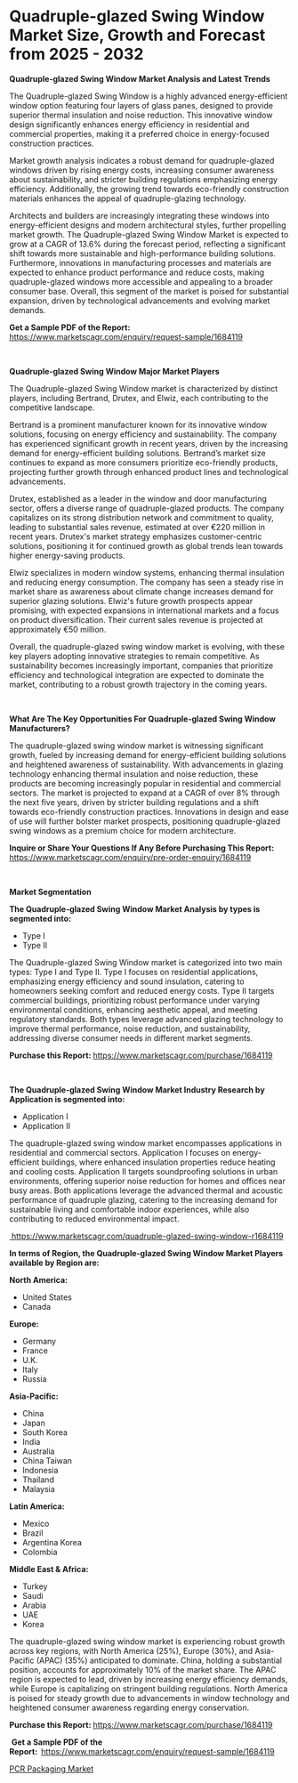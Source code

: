 <p><h1>Quadruple-glazed Swing Window Market Size, Growth and Forecast from 2025 - 2032</h1></p><p><strong>Quadruple-glazed Swing Window Market Analysis and Latest Trends</strong></p>
<p><p>The Quadruple-glazed Swing Window is a highly advanced energy-efficient window option featuring four layers of glass panes, designed to provide superior thermal insulation and noise reduction. This innovative window design significantly enhances energy efficiency in residential and commercial properties, making it a preferred choice in energy-focused construction practices.</p><p>Market growth analysis indicates a robust demand for quadruple-glazed windows driven by rising energy costs, increasing consumer awareness about sustainability, and stricter building regulations emphasizing energy efficiency. Additionally, the growing trend towards eco-friendly construction materials enhances the appeal of quadruple-glazing technology. </p><p>Architects and builders are increasingly integrating these windows into energy-efficient designs and modern architectural styles, further propelling market growth. The Quadruple-glazed Swing Window Market is expected to grow at a CAGR of 13.6% during the forecast period, reflecting a significant shift towards more sustainable and high-performance building solutions. Furthermore, innovations in manufacturing processes and materials are expected to enhance product performance and reduce costs, making quadruple-glazed windows more accessible and appealing to a broader consumer base. Overall, this segment of the market is poised for substantial expansion, driven by technological advancements and evolving market demands.</p></p>
<p><strong>Get a Sample PDF of the Report:&nbsp;</strong> <a href="https://www.marketscagr.com/enquiry/request-sample/1684119?utm_campaign=3224&utm_medium=2&utm_source=Github&utm_content=ia&utm_term=26032025&utm_id=quadruple-glazed-swing-window">https://www.marketscagr.com/enquiry/request-sample/1684119</a></p>
<p>&nbsp;</p>
<p><strong>Quadruple-glazed Swing Window Major Market Players</strong></p>
<p><p>The Quadruple-glazed Swing Window market is characterized by distinct players, including Bertrand, Drutex, and Elwiz, each contributing to the competitive landscape. </p><p>Bertrand is a prominent manufacturer known for its innovative window solutions, focusing on energy efficiency and sustainability. The company has experienced significant growth in recent years, driven by the increasing demand for energy-efficient building solutions. Bertrand’s market size continues to expand as more consumers prioritize eco-friendly products, projecting further growth through enhanced product lines and technological advancements.</p><p>Drutex, established as a leader in the window and door manufacturing sector, offers a diverse range of quadruple-glazed products. The company capitalizes on its strong distribution network and commitment to quality, leading to substantial sales revenue, estimated at over €220 million in recent years. Drutex's market strategy emphasizes customer-centric solutions, positioning it for continued growth as global trends lean towards higher energy-saving products.</p><p>Elwiz specializes in modern window systems, enhancing thermal insulation and reducing energy consumption. The company has seen a steady rise in market share as awareness about climate change increases demand for superior glazing solutions. Elwiz's future growth prospects appear promising, with expected expansions in international markets and a focus on product diversification. Their current sales revenue is projected at approximately €50 million.</p><p>Overall, the quadruple-glazed swing window market is evolving, with these key players adopting innovative strategies to remain competitive. As sustainability becomes increasingly important, companies that prioritize efficiency and technological integration are expected to dominate the market, contributing to a robust growth trajectory in the coming years.</p></p>
<p>&nbsp;</p>
<p><strong>What Are The Key Opportunities For Quadruple-glazed Swing Window Manufacturers?</strong></p>
<p><p>The quadruple-glazed swing window market is witnessing significant growth, fueled by increasing demand for energy-efficient building solutions and heightened awareness of sustainability. With advancements in glazing technology enhancing thermal insulation and noise reduction, these products are becoming increasingly popular in residential and commercial sectors. The market is projected to expand at a CAGR of over 8% through the next five years, driven by stricter building regulations and a shift towards eco-friendly construction practices. Innovations in design and ease of use will further bolster market prospects, positioning quadruple-glazed swing windows as a premium choice for modern architecture.</p></p>
<p><strong>Inquire or Share Your Questions If Any Before Purchasing This Report:</strong> <a href="https://www.marketscagr.com/enquiry/pre-order-enquiry/1684119?utm_campaign=3224&utm_medium=2&utm_source=Github&utm_content=ia&utm_term=26032025&utm_id=quadruple-glazed-swing-window">https://www.marketscagr.com/enquiry/pre-order-enquiry/1684119</a></p>
<p>&nbsp;</p>
<p><strong>Market Segmentation</strong></p>
<p><strong>The Quadruple-glazed Swing Window Market Analysis by types is segmented into:</strong></p>
<p><ul><li>Type I</li><li>Type II</li></ul></p>
<p><p>The Quadruple-glazed Swing Window market is categorized into two main types: Type I and Type II. Type I focuses on residential applications, emphasizing energy efficiency and sound insulation, catering to homeowners seeking comfort and reduced energy costs. Type II targets commercial buildings, prioritizing robust performance under varying environmental conditions, enhancing aesthetic appeal, and meeting regulatory standards. Both types leverage advanced glazing technology to improve thermal performance, noise reduction, and sustainability, addressing diverse consumer needs in different market segments.</p></p>
<p><strong>Purchase this Report:&nbsp;</strong><a href="https://www.marketscagr.com/purchase/1684119?utm_campaign=3224&utm_medium=2&utm_source=Github&utm_content=ia&utm_term=26032025&utm_id=quadruple-glazed-swing-window">https://www.marketscagr.com/purchase/1684119</a></p>
<p>&nbsp;</p>
<p><strong>The Quadruple-glazed Swing Window Market Industry Research by Application is segmented into:</strong></p>
<p><ul><li>Application I</li><li>Application II</li></ul></p>
<p><p>The quadruple-glazed swing window market encompasses applications in residential and commercial sectors. Application I focuses on energy-efficient buildings, where enhanced insulation properties reduce heating and cooling costs. Application II targets soundproofing solutions in urban environments, offering superior noise reduction for homes and offices near busy areas. Both applications leverage the advanced thermal and acoustic performance of quadruple glazing, catering to the increasing demand for sustainable living and comfortable indoor experiences, while also contributing to reduced environmental impact.</p></p>
<p><a href="https://www.marketscagr.com/quadruple-glazed-swing-window-r1684119?utm_campaign=3224&utm_medium=2&utm_source=Github&utm_content=ia&utm_term=26032025&utm_id=quadruple-glazed-swing-window">&nbsp;https://www.marketscagr.com/quadruple-glazed-swing-window-r1684119</a></p>
<p><strong>In terms of Region, the Quadruple-glazed Swing Window Market Players available by Region are:</strong></p>
<p>
    <p> <strong> North America: </strong>
        <ul>
            <li>United States</li>
            <li>Canada</li>
        </ul>
        </p> 
    <p> <strong> Europe: </strong>
        <ul>
            <li>Germany</li>
            <li>France</li>
            <li>U.K.</li>
            <li>Italy</li>
            <li>Russia</li>
        </ul>
        </p> 
    <p> <strong> Asia-Pacific: </strong>
        <ul>
            <li>China</li>
            <li>Japan</li>
            <li>South Korea</li>
            <li>India</li>
            <li>Australia</li>
            <li>China Taiwan</li>
            <li>Indonesia</li>
            <li>Thailand</li>
            <li>Malaysia</li>
        </ul>
        </p> 
    <p> <strong> Latin America: </strong>
        <ul>
            <li>Mexico</li>
            <li>Brazil</li>
            <li>Argentina Korea</li>
            <li>Colombia</li>
        </ul>
        </p> 
    <p> <strong> Middle East & Africa: </strong>
        <ul>
            <li>Turkey</li>
            <li>Saudi</li>
            <li>Arabia</li>
            <li>UAE</li>
            <li>Korea</li>
        </ul>
    </p>
    </p>
<p><p>The quadruple-glazed swing window market is experiencing robust growth across key regions, with North America (25%), Europe (30%), and Asia-Pacific (APAC) (35%) anticipated to dominate. China, holding a substantial position, accounts for approximately 10% of the market share. The APAC region is expected to lead, driven by increasing energy efficiency demands, while Europe is capitalizing on stringent building regulations. North America is poised for steady growth due to advancements in window technology and heightened consumer awareness regarding energy conservation.</p></p>
<p><strong>Purchase this Report: </strong><a href="https://www.marketscagr.com/purchase/1684119?utm_campaign=3224&utm_medium=2&utm_source=Github&utm_content=ia&utm_term=26032025&utm_id=quadruple-glazed-swing-window">https://www.marketscagr.com/purchase/1684119</a></p>
<p>&nbsp;<strong>Get a Sample PDF of the Report:&nbsp;&nbsp;</strong><a href="https://www.marketscagr.com/enquiry/request-sample/1684119?utm_campaign=3224&utm_medium=2&utm_source=Github&utm_content=ia&utm_term=26032025&utm_id=quadruple-glazed-swing-window">https://www.marketscagr.com/enquiry/request-sample/1684119</a></p>
<p><strong></strong></p>
<p><p><a href="https://github.com/vigoseiler/Market-Research-Report-List-1/blob/main/pcr-packaging-market.md?utm_campaign=3224&utm_medium=2&utm_source=Github&utm_content=ia&utm_term=26032025&utm_id=quadruple-glazed-swing-window">PCR Packaging Market</a></p></p>